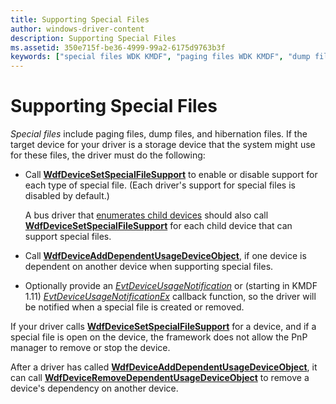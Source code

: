 ```yaml
---
title: Supporting Special Files
author: windows-driver-content
description: Supporting Special Files
ms.assetid: 350e715f-be36-4999-99a2-6175d9763b3f
keywords: ["special files WDK KMDF", "paging files WDK KMDF", "dump files WDK KMDF", "hibernation files WDK KMDF"]
---
```


# Supporting Special Files


*Special files* include paging files, dump files, and hibernation files. If the target device for your driver is a storage device that the system might use for these files, the driver must do the following:

-   Call [**WdfDeviceSetSpecialFileSupport**](https://msdn.microsoft.com/library/windows/hardware/ff546903) to enable or disable support for each type of special file. (Each driver's support for special files is disabled by default.)

    A bus driver that [enumerates child devices](enumerating-the-devices-on-a-bus.md) should also call [**WdfDeviceSetSpecialFileSupport**](https://msdn.microsoft.com/library/windows/hardware/ff546903) for each child device that can support special files.

-   Call [**WdfDeviceAddDependentUsageDeviceObject**](https://msdn.microsoft.com/library/windows/hardware/ff545864), if one device is dependent on another device when supporting special files.

-   Optionally provide an [*EvtDeviceUsageNotification*](https://msdn.microsoft.com/library/windows/hardware/ff540915) or (starting in KMDF 1.11) [*EvtDeviceUsageNotificationEx*](https://msdn.microsoft.com/library/windows/hardware/hh406365) callback function, so the driver will be notified when a special file is created or removed.

If your driver calls [**WdfDeviceSetSpecialFileSupport**](https://msdn.microsoft.com/library/windows/hardware/ff546903) for a device, and if a special file is open on the device, the framework does not allow the PnP manager to remove or stop the device.

After a driver has called [**WdfDeviceAddDependentUsageDeviceObject**](https://msdn.microsoft.com/library/windows/hardware/ff545864), it can call [**WdfDeviceRemoveDependentUsageDeviceObject**](https://msdn.microsoft.com/library/windows/hardware/ff546829) to remove a device's dependency on another device.

 

 





